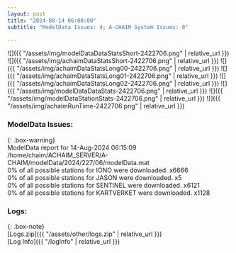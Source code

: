 ```yaml
---
layout: post
title: "2024-08-14 06:00:00"
subtitle: "ModelData Issues: 4; A-CHAIM System Issues: 0"

---
```


![]({{ "/assets/img/modelDataDataStatsShort-2422706.png" | relative_url }})
![]({{ "/assets/img/achaimDataStatsShort-2422706.png" | relative_url }})
![]({{ "/assets/img/achaimDataStatsLong00-2422706.png" | relative_url }})
![]({{ "/assets/img/achaimDataStatsLong01-2422706.png" | relative_url }})
![]({{ "/assets/img/achaimDataStatsLong02-2422706.png" | relative_url }})
![]({{ "/assets/img/modelDataDataStats-2422706.png" | relative_url }})
![]({{ "/assets/img/modelDataStationStats-2422706.png" | relative_url }})
![]({{ "/assets/img/achaimRunTime-2422706.png" | relative_url }})


### ModelData Issues:  
  
{: .box-warning}  
 ModelData report for 14-Aug-2024 06:15:09   
 /home/chaim/ACHAIM_SERVER/A-CHAIM/modelData/2024/227/06/modelData.mat   
 0% of all possible stations for IONO were downloaded. x6666   
 0% of all possible stations for JASON were downloaded. x5   
 0% of all possible stations for SENTINEL were downloaded. x6121   
 0% of all possible stations for KARTVERKET were downloaded. x1128   
  


### Logs:  
  
{: .box-note}  
[Logs.zip]({{ "/assets/other/logs.zip" | relative_url }})  
[Log Info]({{ "/logInfo" | relative_url }})  
